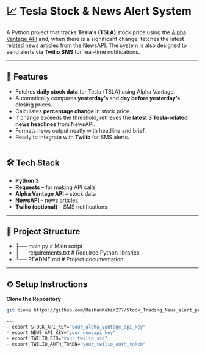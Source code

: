 # 📈 Tesla Stock & News Alert System

A Python project that tracks **Tesla's (TSLA)** stock price using the [Alpha Vantage API](https://www.alphavantage.co) and, when there is a significant change, fetches the latest related news articles from the [NewsAPI](https://newsapi.org). The system is also designed to send alerts via **Twilio SMS** for real-time notifications.

---

## 🚀 Features

- Fetches **daily stock data** for Tesla (TSLA) using Alpha Vantage.
- Automatically compares **yesterday’s** and **day before yesterday’s** closing prices.
- Calculates **percentage change** in stock price.
- If change exceeds the threshold, retrieves the **latest 3 Tesla-related news headlines** from NewsAPI.
- Formats news output neatly with headline and brief.
- Ready to integrate with **Twilio** for SMS alerts.

---

## 🛠️ Tech Stack

- **Python 3**
- **Requests** – for making API calls
- **Alpha Vantage API** – stock data
- **NewsAPI** – news articles
- **Twilio (optional)** – SMS notifications

---

## 📂 Project Structure

- ├── main.py # Main script
- ├── requirements.txt # Required Python libraries
- └── README.md # Project documentation


---

## ⚙️ Setup Instructions

**Clone the Repository**
   ```bash
   git clone https://github.com/RaihanKabir277/Stock_Trading_News_alert_project-day36-.git

---
- export STOCK_API_KEY="your_alpha_vantage_api_key"
- export NEWS_API_KEY="your_newsapi_key"
- export TWILIO_SID="your_twilio_sid"
- export TWILIO_AUTH_TOKEN="your_twilio_auth_token"


   
